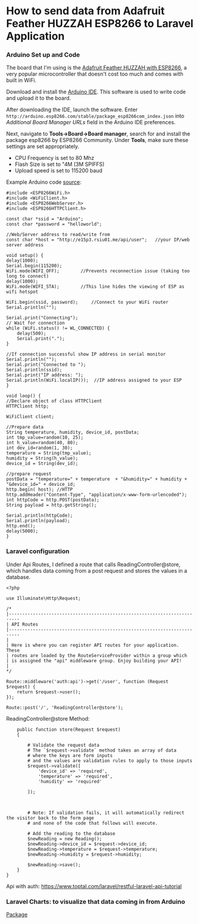 # How to send data from Adafruit Feather HUZZAH ESP8266 to Laravel Application


### Arduino Set up and Code
The board that I'm using is the
[Adafruit Feather HUZZAH with ESP8266](https://www.adafruit.com/product/2821), a very popular microcontroller that doesn't cost too much and comes with built in WiFi. 

Download and install the [Arduino IDE](https://www.arduino.cc/en/Main/Software). This software is used to write code and upload it to the board. 

After downloading the IDE, launch the software. Enter `http://arduino.esp8266.com/stable/package_esp8266com_index.json` into _Additional Board Manager URLs_ field in the Arduino IDE preferences.


Next, navigate to **Tools->Board->Board manager**, search for and install the package esp8266 by ESP8266 Community. Under **Tools**, make sure these settings are set appropriately. 

* CPU Frequency is set to 80 Mhz
* Flash Size is set to "4M (3M SPIFFS) 
* Upload speed is set to 115200 baud

Example Arduino code [source](https://github.com/bkolicoski/arduino-laravel-communication):
	
	#include <ESP8266WiFi.h>
	#include <WiFiClient.h> 
	#include <ESP8266WebServer.h>
	#include <ESP8266HTTPClient.h>
	
	const char *ssid = "Arduino";  
	const char *password = "helloworld";
	
	//Web/Server address to read/write from 
	const char *host = "http://e15p3.rsiu01.me/api/user";   //your IP/web server address

	void setup() {
	delay(1000);
	Serial.begin(115200);
	WiFi.mode(WIFI_OFF);        //Prevents reconnection issue (taking too long to connect)
	delay(1000);
	WiFi.mode(WIFI_STA);        //This line hides the viewing of ESP as wifi hotspot
	
	WiFi.begin(ssid, password);     //Connect to your WiFi router
	Serial.println("");
	
	Serial.print("Connecting");
	// Wait for connection
	while (WiFi.status() != WL_CONNECTED) {
		delay(500);
		Serial.print(".");
	}
	
	//If connection successful show IP address in serial monitor
	Serial.println("");
	Serial.print("Connected to ");
	Serial.println(ssid);
	Serial.print("IP address: ");
	Serial.println(WiFi.localIP());  //IP address assigned to your ESP
	}
	
	void loop() {
	//Declare object of class HTTPClient
	HTTPClient http;

	WiFiClient client;

	//Prepare data
	String temperature, humidity, device_id, postData; 
	int tmp_value=random(10, 25);
	int h_value=random(40, 80);
	int dev_id=random(1, 30);
	temperature = String(tmp_value);
	humidity = String(h_value);
	device_id = String(dev_id);
	
	//prepare request
	postData = "temperature=" + temperature  + "&humidity=" + humidity + "&device_id=" + device_id;
	http.begin( host); //HTTP
	http.addHeader("Content-Type", "application/x-www-form-urlencoded");
	int httpCode = http.POST(postData);
	String payload = http.getString();
	
	Serial.println(httpCode);
	Serial.println(payload);
	http.end();
	delay(5000);
	}

### Laravel configuration
Under Api Routes, I defined a route that calls ReadingController@store, which handles data coming from a post request and stores the values in a database. 
	
	<?php

	use Illuminate\Http\Request;

	/*
	|--------------------------------------------------------------------------
	| API Routes
	|--------------------------------------------------------------------------
	|
	| Here is where you can register API routes for your application. These
	| routes are loaded by the RouteServiceProvider within a group which
	| is assigned the "api" middleware group. Enjoy building your API!
	|
	*/

	Route::middleware('auth:api')->get('/user', function (Request $request) {
	    return $request->user();
	});

	Route::post('/', 'ReadingController@store');

ReadingController@store Method:
		
		public function store(Request $request)
		{
			
			# Validate the request data
			# The `$request->validate` method takes an array of data
			# where the keys are form inputs
			# and the values are validation rules to apply to those inputs
			$request->validate([
				'device_id' => 'required',
				'temperature' => 'required',
				'humidity' => 'required'
			
			]);
			
		

			# Note: If validation fails, it will automatically redirect the visitor back to the form page
			# and none of the code that follows will execute.

			# Add the reading to the database
			$newReading = new Reading();
			$newReading->device_id = $request->device_id;
			$newReading->temperature = $request->temperature;
			$newReading->humidity = $request->humidity;
		
			$newReading->save();
		}
	}



		


Api with auth: https://www.toptal.com/laravel/restful-laravel-api-tutorial

### Laravel Charts: to visualize that data coming in from Arduino

[Package](https://packagist.org/packages/laraveldaily/laravel-charts)